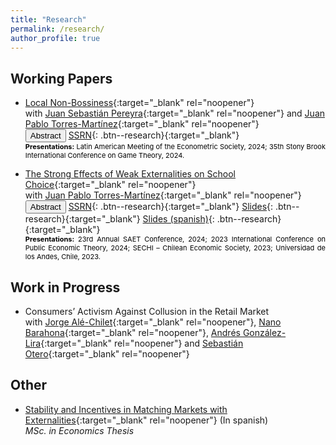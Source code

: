 ```yaml
---
title: "Research"
permalink: /research/
author_profile: true
---
```


## Working Papers

<style>
  .presentation-links a {
    color: black;
    text-decoration: none;
  }

  .presentation-links a:hover {
    color: black;
    text-decoration: underline;
  }
</style>

* [Local Non-Bossiness](../files/research/Locally-non-bossiness/Locally_non_bossy.pdf){:target="_blank" rel="noopener"} <br> 
with [Juan Sebastián Pereyra](https://sites.google.com/site/juanspereyrabarreiro/){:target="_blank" rel="noopener"} and [Juan Pablo Torres-Martínez](https://econ.uchile.cl/es/academico/jutorres){:target="_blank" rel="noopener"} <br> 
  <button onclick="myFunction('abstract_1')" class="btn--research">Abstract</button> [SSRN](https://papers.ssrn.com/sol3/papers.cfm?abstract_id=4852188){: .btn--research}{:target="_blank"} 
  <p id="abstract_1" style="display: none; text-align: justify; width: 100%;"><font size="2.5"> The student-optimal stable mechanism (DA), the most popular mechanism in school choice, is the only one that is both stable and strategy-proof. However, when DA is implemented, a student can change the schools of others without changing her own. We show that this drawback is limited: a student cannot change her classmates without modifying her school. We refer to this new property as <em>local non-bossiness</em>. Along with strategy-proofness, it ensures a local notion of group strategy-proofness in which manipulating coalitions are restricted to students in the same school. Furthermore, local non-bossiness plays a crucial role in incentives when students have preferences over their colleagues. As long as students first consider the school to which they are assigned and then their classmates, DA induces the only stable and strategy-proof mechanism in this preference domain. To some extent, this is the maximal domain in which a stable and strategy-proof mechanism exists for any school choice context. </font> </p> <span class="presentation-links" style="color:Black; text-align: justify; font-size: 11px; display: inline-block; width: 100%;">
  <b>Presentations:</b> 
  <a href="https://www.lacealames2024.org/" target="_blank" rel="noopener noreferrer">Latin American Meeting of the Econometric Society, 2024</a>; 
  <a href="https://gtcenter.org/events/2024-international-conference-workshops/" target="_blank" rel="noopener noreferrer">35th Stony Brook International Conference on Game Theory, 2024</a>.
</span>
  
* [The Strong Effects of Weak Externalities on School Choice](../files/research/Weak_Externalities_School_Choice/weak_externalities_school_choice.pdf){:target="_blank" rel="noopener"} <br> 
with [Juan Pablo Torres-Martínez](https://econ.uchile.cl/es/academico/jutorres){:target="_blank" rel="noopener"} <br> 
  <button onclick="myFunction('abstract')" class="btn--research">Abstract</button> [SSRN](http://dx.doi.org/10.2139/ssrn.4276906){: .btn--research}{:target="_blank"} [Slides](../files/research/Weak_Externalities_School_Choice/slides.pdf){: .btn--research}{:target="_blank"} [Slides (spanish)](../files/research/Weak_Externalities_School_Choice/slides_esp.pdf){: .btn--research}{:target="_blank"}
  <p id="abstract" style="display: none; text-align: justify; width: 100%;"><font size="2.5"> In classical school choice contexts there exists a centralized assignment procedure that is stable and strategy-proof: the Gale-Shapley student-optimal stable mechanism. We show that this property is not satisfied when externalities are incorporated into the model, even in scenarios in which students are primarily concerned about their own placement (weak externalities). Indeed, although weak externalities have no effects on stability, there are school choice contexts in which no stable and strategy-proof mechanism exists. Furthermore, we show that stability and strategy-proofness are compatible if and only if schools' priorities are Ergin-acyclic. This strong effect of weak externalities on incentives is related to the incompatibility between stability, strategy-proofness, and non-bossiness in classical school choice problems. </font> </p> <span class="presentation-links" style="color:Black; text-align: justify; font-size: 11px; display: inline-block; width: 100%;">
  <b>Presentations:</b> 
  <a href="https://saet2024.cl/" target="_blank" rel="noopener noreferrer">23rd Annual SAET Conference, 2024</a>; <a href="https://pet2023.cl/35/default/inicio#:~:text=We%20are%20pleased%20to%20announce,economic%20papers%20will%20be%20considered." target="_blank" rel="noopener noreferrer">2023 International Conference on Public Economic Theory, 2024</a>; <a href="https://editorialexpress.com/conference/sechi2023/program/sechi2023.html" target="_blank" rel="noopener noreferrer">SECHI – Chilean Economic Society, 2023</a>; <a href="https://www.uandes.cl/sbe/" target="_blank" rel="noopener noreferrer">Universidad de los Andes, Chile, 2023</a>.
</span>
  

## Work in Progress

* Consumers’ Activism Against Collusion in the Retail Market <br> 
with [Jorge Alé-Chilet](https://sites.google.com/site/jorgealechilet/){:target="_blank" rel="noopener"}, [Nano Barahona](https://hbaraho.github.io/){:target="_blank" rel="noopener"}, [Andrés González-Lira](https://sites.google.com/view/andres-gonzalez-lira){:target="_blank" rel="noopener"} and [Sebastián Otero](https://sebotero.webflow.io/){:target="_blank" rel="noopener"}


## Other
* [Stability and Incentives in Matching Markets with
Externalities](https://repositorio.uchile.cl/bitstream/handle/2250/193033/Tesis%20-%20Eduardo%20Duque.pdf?sequence=1&isAllowed=y){:target="_blank" rel="noopener"} (In spanish)                 
    _MSc. in Economics Thesis_    
   

<script>
function myFunction(id) {
  var x = document.getElementById(id);
  if (x.style.display === "none") {
    x.style.display = "block";
  } else {
    x.style.display = "none";
  }
}
</script>


